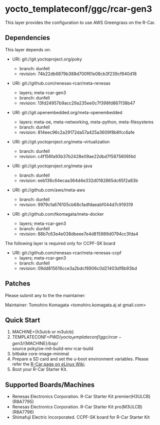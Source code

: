# yocto_templateconf/ggc/rcar-gen3

This layer provides the configuration to use AWS Greengrass on the R-Car.

## Dependencies

This layer depends on:

* URI: git://git.yoctoproject.org/poky
  * branch: dunfell
  * revision: 74b22db6879b388d700f61e08cb3f239cf940d18

* URI: git://github.com/renesas-rcar/meta-renesas
  * layers; meta-rcar-gen3
  * branch: dunfell
  * revision: 13fd24957b9acc29a235ee0c7f398fd867f38b47

* URI: git://git.openembedded.org/meta-openembedded
  * layers: meta-oe, meta-networking, meta-python, meta-filesystems
  * branch: dunfell
  * revision: 814eec96c2a29172da57a425a3609f8b6fcc6afe

* URI: git://git.yoctoproject.org/meta-virtualization
  * branch: dunfell
  * revision: c4f156fa93b37b2428e09ae22dbd7f5875606f4d

* URI: git://git.yoctoproject.org/meta-java
  * branch: dunfell
  * revision: eeb136c64ecaa364d4e332d0182865dc65f2a83b

* URI: git://github.com/aws/meta-aws
  * branch: dunfell
  * revision: 9979cfa676105cb68cfadfdaeabf044d7c919319

* URI: git://github.com/tkomagata/meta-docker
  * layers; meta-rcar-gen3
  * branch: dunfell
  * revision: 88b7c63e4e038dbeee7e4d815989d0794cc3fda4

The following layer is required only for CCPF-SK board

* URI: git://github.com/renesas-rcar/meta-renesas-ccpf
  * layers; meta-rcar-gen3
  * branch: dunfell
  * revision: 09dd815616cce3a2bdcf8906c0d21403df8b93bd

## Patches

Please submit any to the the maintainer:

Maintainer: Tomohiro Komagata <tomohiro.komagata.aj at gmail.com>

## Quick Start

1. MACHINE={h3ulcb or m3ulcb}
2. TEMPLATECONF=$PWD/yocto_templateconf/ggc/rcar-gen3/${MACHINE}/bsp/ \
   source poky/oe-init-build-env rcar-build
3. bitbake core-image-minimal
4. Prepare a SD card and set the u-boot environment variables. Please refer the [R-Car page on eLinux Wiki](https://elinux.org/R-Car/Boards/Yocto-Gen3/v5.5.0#Running_Yocto_images).
4. Boot your R-Car Starter Kit.

## Supported Boards/Machines

- Renesas Electronics Corporation. R-Car Starter Kit premier(H3ULCB) (R8A7795)
- Renesas Electronics Corporation. R-Car Starter Kit pro(M3ULCB) (R8A7796)
- Shimafuji Electric Incorporated. CCPF-SK board for R-Car Starter Kit
